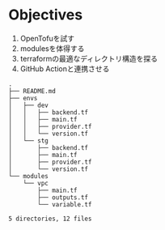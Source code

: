 # Objectives

1. OpenTofuを試す
1. modulesを体得する
1. terraformの最適なディレクトリ構造を探る
1. GitHub Actionと連携させる

```
.
├── README.md
├── envs
│   ├── dev
│   │   ├── backend.tf
│   │   ├── main.tf
│   │   ├── provider.tf
│   │   └── version.tf
│   └── stg
│       ├── backend.tf
│       ├── main.tf
│       ├── provider.tf
│       └── version.tf
└── modules
    └── vpc
        ├── main.tf
        ├── outputs.tf
        └── variable.tf

5 directories, 12 files
```
